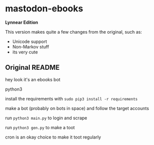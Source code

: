 # mastodon-ebooks
**Lynnear Edition**

This version makes quite a few changes from the original, such as:
- Unicode support
- Non-Markov stuff
- its very cute

## Original README
hey look it's an ebooks bot

python3

install the requirements with `sudo pip3 install -r requirements`

make a bot (probably on bots in space) and follow the target accounts

run `python3 main.py` to login and scrape

run `python3 gen.py` to make a toot

cron is an okay choice to make it toot regularly
